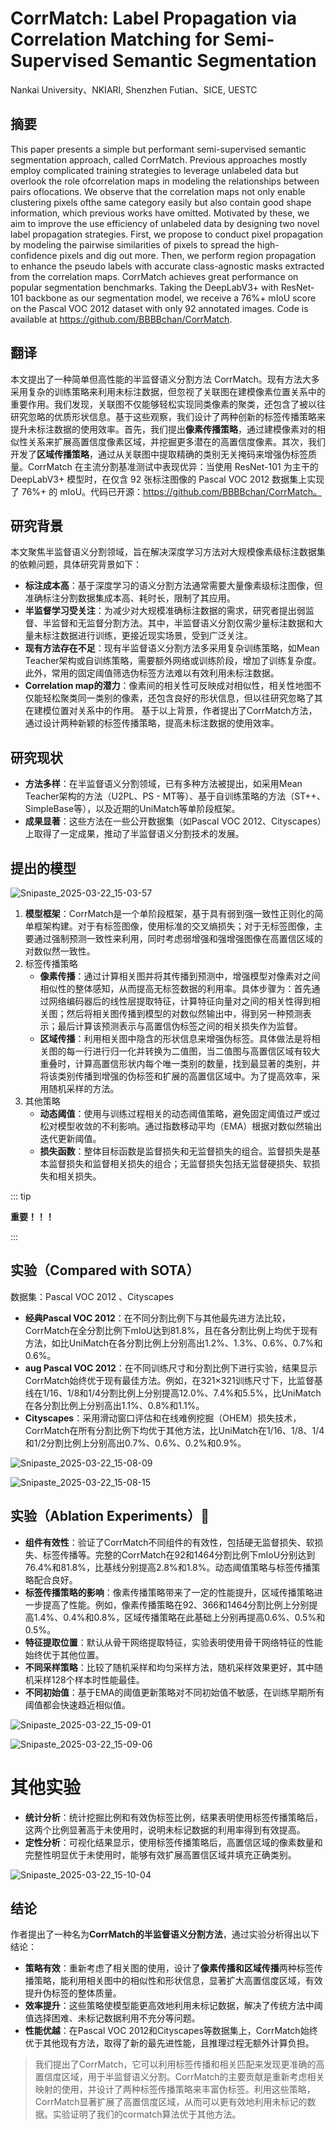 # CorrMatch: Label Propagation via Correlation Matching for Semi-Supervised Semantic Segmentation
<ArticleMetadata/>
Nankai University、NKIARI, Shenzhen Futian、SICE, UESTC

## 摘要

This paper presents a simple but performant semi-supervised semantic segmentation approach, called CorrMatch. Previous approaches mostly employ complicated training strategies to leverage unlabeled data but overlook the role ofcorrelation maps in modeling the relationships between pairs oflocations. We observe that the correlation maps not only enable clustering pixels ofthe same category easily but also contain good shape information, which previous works have omitted. Motivated by these, we aim to improve the use efficiency of unlabeled data by designing two novel label propagation strategies. First, we propose to conduct pixel propagation by modeling the pairwise similarities of pixels to spread the high-confidence pixels and dig out more. Then, we perform region propagation to enhance the pseudo labels with accurate class-agnostic masks extracted from the correlation maps. CorrMatch achieves great performance on popular segmentation benchmarks. Taking the DeepLabV3+ with ResNet-101 backbone as our segmentation model, we receive a 76%+ mIoU score on the Pascal VOC 2012 dataset with only 92 annotated images. Code is available at https://github.com/BBBBchan/CorrMatch.

## 翻译

本文提出了一种简单但高性能的半监督语义分割方法 CorrMatch。现有方法大多采用复杂的训练策略来利用未标注数据，但忽视了关联图在建模像素位置关系中的重要作用。我们发现，关联图不仅能够轻松实现同类像素的聚类，还包含了被以往研究忽略的优质形状信息。基于这些观察，我们设计了两种创新的标签传播策略来提升未标注数据的使用效率。首先，我们提出**像素传播策略**，通过建模像素对的相似性关系来扩展高置信度像素区域，并挖掘更多潜在的高置信度像素。其次，我们开发了**区域传播策略**，通过从关联图中提取精确的类别无关掩码来增强伪标签质量。CorrMatch 在主流分割基准测试中表现优异：当使用 ResNet-101 为主干的 DeepLabV3+ 模型时，在仅含 92 张标注图像的 Pascal VOC 2012 数据集上实现了 76%+ 的 mIoU。代码已开源：https://github.com/BBBBchan/CorrMatch。

## 研究背景

本文聚焦半监督语义分割领域，旨在解决深度学习方法对大规模像素级标注数据集的依赖问题，具体研究背景如下： 

- **标注成本高**：基于深度学习的语义分割方法通常需要大量像素级标注图像，但准确标注分割数据集成本高、耗时长，限制了其应用。 
- **半监督学习受关注**：为减少对大规模准确标注数据的需求，研究者提出弱监督、半监督和无监督分割方法。其中，半监督语义分割仅需少量标注数据和大量未标注数据进行训练，更接近现实场景，受到广泛关注。 
- **现有方法存在不足**：现有半监督语义分割方法多采用复杂训练策略，如Mean Teacher架构或自训练策略，需要额外网络或训练阶段，增加了训练复杂度。此外，常用的固定阈值筛选伪标签方法难以有效利用未标注数据。
- **Correlation map的潜力**：像素间的相关性可反映成对相似性，相关性地图不仅能轻松聚类同一类别的像素，还包含良好的形状信息，但以往研究忽略了其在建模位置对关系中的作用。 基于以上背景，作者提出了CorrMatch方法，通过设计两种新颖的标签传播策略，提高未标注数据的使用效率。 

## 研究现状



- **方法多样**：在半监督语义分割领域，已有多种方法被提出，如采用Mean Teacher架构的方法（U2PL、PS - MT等）、基于自训练策略的方法（ST++、SimpleBase等），以及近期的UniMatch等单阶段框架。
- **成果显著**：这些方法在一些公开数据集（如Pascal VOC 2012、Cityscapes）上取得了一定成果，推动了半监督语义分割技术的发展。

## 提出的模型

![Snipaste_2025-03-22_15-03-57](https://yangyang666.oss-cn-chengdu.aliyuncs.com/images/Snipaste_2025-03-22_15-03-57.png)




1. **模型框架**：CorrMatch是一个单阶段框架，基于具有弱到强一致性正则化的简单框架构建。对于有标签图像，使用标准的交叉熵损失；对于无标签图像，主要通过强制预测一致性来利用，同时考虑弱增强和强增强图像在高置信区域的对数似然一致性。
2. 标签传播策略
   - **像素传播**：通过计算相关图并将其传播到预测中，增强模型对像素对之间相似性的整体感知，从而提高无标签数据的利用率。具体步骤为：首先通过网络编码器后的线性层提取特征，计算特征向量对之间的相关性得到相关图；然后将相关图传播到模型的对数似然输出中，得到另一种预测表示；最后计算该预测表示与高置信伪标签之间的相关损失作为监督。
   - **区域传播**：利用相关图中隐含的形状信息来增强伪标签。具体做法是将相关图的每一行进行归一化并转换为二值图，当二值图与高置信区域有较大重叠时，计算高置信形状内每个唯一类别的数量，找到最显著的类别，并将该类别传播到增强的伪标签和扩展的高置信区域中。为了提高效率，采用随机采样的方法。
3. 其他策略
   - **动态阈值**：使用与训练过程相关的动态阈值策略，避免固定阈值过严或过松对模型收敛的不利影响。通过指数移动平均（EMA）根据对数似然输出迭代更新阈值。
   - **损失函数**：整体目标函数是监督损失和无监督损失的组合。监督损失是基本监督损失和监督相关损失的组合；无监督损失包括无监督硬损失、软损失和相关损失。


::: tip

**重要！！！**

:::

## 实验（Compared with SOTA）



数据集：Pascal VOC 2012 、Cityscapes



- **经典Pascal VOC 2012**：在不同分割比例下与其他最先进方法比较，CorrMatch在全分割比例下mIoU达到81.8%，且在各分割比例上均优于现有方法，如比UniMatch在各分割比例上分别高出1.2%、1.3%、0.6%、0.7%和0.6%。
- **aug Pascal VOC 2012**：在不同训练尺寸和分割比例下进行实验，结果显示CorrMatch始终优于现有最佳方法。例如，在321×321训练尺寸下，比监督基线在1/16、1/8和1/4分割比例上分别提高12.0%、7.4%和5.5%，比UniMatch在各分割比例上分别高出1.1%、0.8%和1.1%。
- **Cityscapes**：采用滑动窗口评估和在线难例挖掘（OHEM）损失技术，CorrMatch在所有分割比例下均优于其他方法，比UniMatch在1/16、1/8、1/4和1/2分割比例上分别高出0.7%、0.6%、0.2%和0.9%。

![Snipaste_2025-03-22_15-08-09](https://yangyang666.oss-cn-chengdu.aliyuncs.com/images/Snipaste_2025-03-22_15-08-09.png)

![Snipaste_2025-03-22_15-08-15](https://yangyang666.oss-cn-chengdu.aliyuncs.com/images/Snipaste_2025-03-22_15-08-15.png)





## 实验（Ablation Experiments）:1st_place_medal:



- **组件有效性**：验证了CorrMatch不同组件的有效性，包括硬无监督损失、软损失、标签传播等。完整的CorrMatch在92和1464分割比例下mIoU分别达到76.4%和81.8%，比基线分别提高2.8%和1.8%。动态阈值策略与标签传播策略配合良好。
- **标签传播策略的影响**：像素传播策略带来了一定的性能提升，区域传播策略进一步提高了性能。例如，像素传播策略在92、366和1464分割比例上分别提高1.4%、0.4%和0.8%，区域传播策略在此基础上分别再提高0.6%、0.5%和0.5%。
- **特征提取位置**：默认从骨干网络提取特征，实验表明使用骨干网络特征的性能始终优于其他位置。
- **不同采样策略**：比较了随机采样和均匀采样方法，随机采样效果更好，其中随机采样128个样本时性能最佳。
- **不同初始值**：基于EMA的阈值更新策略对不同初始值不敏感，在训练早期所有阈值都会快速趋近相似值。



![Snipaste_2025-03-22_15-09-01](https://yangyang666.oss-cn-chengdu.aliyuncs.com/images/Snipaste_2025-03-22_15-09-01.png)



![Snipaste_2025-03-22_15-09-06](https://yangyang666.oss-cn-chengdu.aliyuncs.com/images/Snipaste_2025-03-22_15-09-06.png)

# 其他实验

- **统计分析**：统计挖掘比例和有效伪标签比例，结果表明使用标签传播策略后，这两个比例显著高于未使用时，说明未标记数据的利用率得到有效提高。
- **定性分析**：可视化结果显示，使用标签传播策略后，高置信区域的像素数量和完整性明显优于未使用时，能够有效扩展高置信区域并填充正确类别。

![Snipaste_2025-03-22_15-10-04](https://yangyang666.oss-cn-chengdu.aliyuncs.com/images/Snipaste_2025-03-22_15-10-04.png)



## 结论

作者提出了一种名为**CorrMatch的半监督语义分割方法**，通过实验分析得出以下结论： 
- **策略有效**：重新考虑了相关图的使用，设计了**像素传播和区域传播**两种标签传播策略，能利用相关图中的相似性和形状信息，显著扩大高置信度区域，有效提升伪标签的整体质量。 
- **效率提升**：这些策略使模型能更高效地利用未标记数据，解决了传统方法中阈值选择困难、未标记数据利用不充分等问题。 
- **性能优越**：在Pascal VOC 2012和Cityscapes等数据集上，CorrMatch始终优于其他现有方法，取得了新的最先进性能，且推理过程无额外计算负担。 

> 我们提出了CorrMatch，它可以利用标签传播和相关匹配来发现更准确的高置信度区域，用于半监督语义分割。CorrMatch的主要贡献是重新考虑相关映射的使用，并设计了两种标签传播策略来丰富伪标签。利用这些策略，CorrMatch显著扩展了高置信度区域，从而可以更有效地利用未标记的数据。实验证明了我们的cormatch算法优于其他方法。
